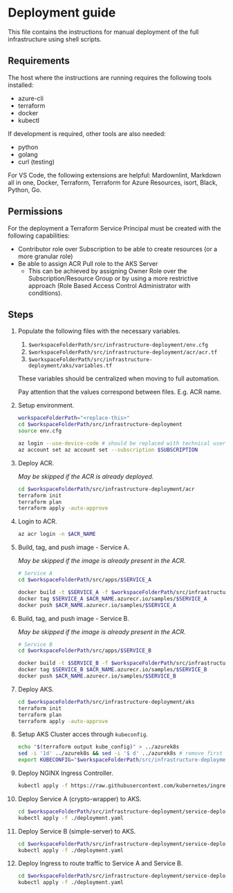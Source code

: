 # Deployment guide

This file contains the instructions for manual deployment of the full infrastructure using shell scripts.

## Requirements

The host where the instructions are running requires the following tools installed:

- azure-cli
- terraform
- docker
- kubectl

If development is required, other tools are also needed:

- python
- golang
- curl (testing)

For VS Code, the following extensions are helpful: Mardownlint, Markdown all in one, Docker, Terraform, Terraform for Azure Resources, isort, Black, Python, Go.

## Permissions

For the deployment a Terraform Service Principal must be created with the following capabilities:

- Contributor role over Subscription to be able to create resources (or a more granular role)
- Be able to assign ACR Pull role to the AKS Server
  - This can be achieved by assigning Owner Role over the Subscription/Resource Group or by using a more restrictive approach (Role Based Access Control Administrator with conditions).

## Steps

1. Populate the following files with the necessary variables.
   1. `$workspaceFolderPath/src/infrastructure-deployment/env.cfg`
   2. `$workspaceFolderPath/src/infrastructure-deployment/acr/acr.tf`
   3. `$workspaceFolderPath/src/infrastructure-deployment/aks/variables.tf`

    These variables should be centralized when moving to full automation.

    Pay attention that the values correspond between files. E.g. ACR name.

2. Setup environment.

    ```bash
    workspaceFolderPath="<replace-this>"
    cd $workspaceFolderPath/src/infrastructure-deployment
    source env.cfg

    az login --use-device-code # should be replaced with technical user / (terraform) service principal
    az account set az account set --subscription $SUBSCRIPTION
    ```

3. Deploy ACR.

    _May be skipped if the ACR is already deployed._

    ```bash
    cd $workspaceFolderPath/src/infrastructure-deployment/acr
    terraform init
    terraform plan
    terraform apply -auto-approve
    ```

4. Login to ACR.

    ```bash
    az acr login -n $ACR_NAME
    ```

5. Build, tag, and push image - Service A.

    _May be skipped if the image is already present in the ACR._

    ```bash
    # Service A
    cd $workspaceFolderPath/src/apps/$SERVICE_A

    docker build -t $SERVICE_A -f $workspaceFolderPath/src/infrastructure-deployment/service-deployments/$SERVICE_A/dockerfile .
    docker tag $SERVICE_A $ACR_NAME.azurecr.io/samples/$SERVICE_A
    docker push $ACR_NAME.azurecr.io/samples/$SERVICE_A
    ```

6. Build, tag, and push image - Service B.

    _May be skipped if the image is already present in the ACR._

    ```bash
    # Service B
    cd $workspaceFolderPath/src/apps/$SERVICE_B

    docker build -t $SERVICE_B -f $workspaceFolderPath/src/infrastructure-deployment/service-deployments/$SERVICE_B/dockerfile .
    docker tag $SERVICE_B $ACR_NAME.azurecr.io/samples/$SERVICE_B
    docker push $ACR_NAME.azurecr.io/samples/$SERVICE_B
    ```

7. Deploy AKS.

    ```bash
    cd $workspaceFolderPath/src/infrastructure-deployment/aks
    terraform init
    terraform plan
    terraform apply -auto-approve
    ```

8. Setup AKS Cluster acces through `kubeconfig`.

    ```bash
    echo "$(terraform output kube_config)" > ../azurek8s
    sed -i '1d' ../azurek8s && sed -i '$ d' ../azurek8s # remove first line and last line
    export KUBECONFIG="$workspaceFolderPath/src/infrastructure-deployment/azurek8s"
    ```

9. Deploy NGINX Ingress Controller.

    ```bash
    kubectl apply -f https://raw.githubusercontent.com/kubernetes/ingress-nginx/controller-v1.3.0/deploy/static/provider/cloud/deploy.yaml
    ```

10. Deploy Service A (crypto-wrapper) to AKS.

    ```bash
    cd $workspaceFolderPath/src/infrastructure-deployment/service-deployments/$SERVICE_A
    kubectl apply -f ./deployment.yaml
    ```

11. Deploy Service B (simple-server) to AKS.

    ```bash
    cd $workspaceFolderPath/src/infrastructure-deployment/service-deployments/$SERVICE_B
    kubectl apply -f ./deployment.yaml
    ```

12. Deploy Ingress to route traffic to Service A and Service B.

    ```bash
    cd $workspaceFolderPath/src/infrastructure-deployment/service-deployments/ingress-rules
    kubectl apply -f ./deployment.yaml
    ```
